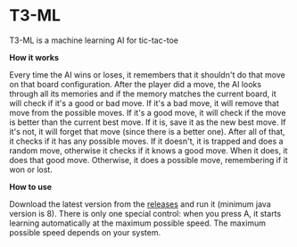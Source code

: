 # T3-ML
 T3-ML is a machine learning AI for tic-tac-toe
 
**How it works**

Every time the AI wins or loses, it remembers that it shouldn't do that move on that board configuration. After the player did a move, the AI looks through all its memories and if the memory matches the current board, it will check if it's a good or bad move. If it's a bad move, it will remove that move from the possible moves. If it's a good move, it will check if the move is better than the current best move. If it is, save it as the new best move. If it's not, it will forget that move (since there is a better one). After all of that, it checks if it has any possible moves. If it doesn't, it is trapped and does a random move, otherwise it checks if it knows a good move. When it does, it does that good move. Otherwise, it does a possible move, remembering if it won or lost.

**How to use**

Download the latest version from the [releases](https://github.com/SemmieboyYT/T3-ML/releases) and run it (minimum java version is 8). There is only one special control: when you press A, it starts learning automatically at the maximum possible speed. The maximum possible speed depends on your system.

